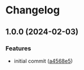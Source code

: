 # Changelog

## 1.0.0 (2024-02-03)


### Features

* initial commit ([a4568e5](https://github.com/PunGrumpy/kmitl-mvc/commit/a4568e5318becb1184435cc1d62046cdd60d1e58))
